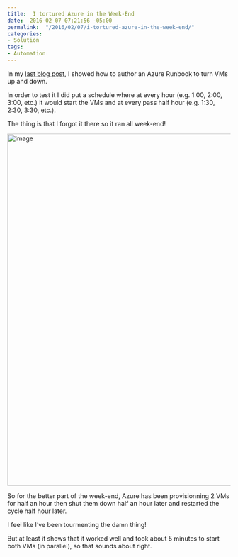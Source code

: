 ```yaml
---
title:  I tortured Azure in the Week-End
date:  2016-02-07 07:21:56 -05:00
permalink:  "/2016/02/07/i-tortured-azure-in-the-week-end/"
categories:
- Solution
tags:
- Automation
---
```

<p>In my <a href="https://vincentlauzon.com/2016/02/05/shutting-down-vms-on-schedule-in-azure/">last blog post</a>, I showed how to author an Azure Runbook to turn VMs up and down.</p> <p>In order to test it I did put a schedule where at every hour (e.g. 1:00, 2:00, 3:00, etc.) it would start the VMs and at every pass half hour (e.g. 1:30, 2:30, 3:30, etc.).</p> <p>The thing is that I forgot it there so it ran all week-end!</p> <p><a href="http://vincentlauzon.files.wordpress.com/2016/02/image4.png"><img title="image" style="border-top:0;border-right:0;background-image:none;border-bottom:0;padding-top:0;padding-left:0;border-left:0;display:inline;padding-right:0;" border="0" alt="image" src="http://vincentlauzon.files.wordpress.com/2016/02/image_thumb4.png" width="836" height="794" /></a></p> <p>So for the better part of the week-end, Azure has been provisionning 2 VMs for half an hour then shut them down half an hour later and restarted the cycle half hour later.</p> <p>I feel like I’ve been tourmenting the damn thing!</p> <p>But at least it shows that it worked well and took about 5 minutes to start both VMs (in parallel), so that sounds about right.</p>